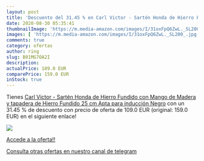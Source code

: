 ```yaml
---
layout: post
title: 'Descuento del 31.45 % en Carl Victor - Sartén Honda de Hierro Fun'
date: 2020-08-30 05:35:41
thumbnailImage: 'https://m.media-amazon.com/images/I/31oxFpQ6ZwL._SL200_.jpg'
images: [ 'https://m.media-amazon.com/images/I/31oxFpQ6ZwL._SL200_.jpg' ]
comments: true
category: ofertas
author: ring
slug: B01MG7OA2I
description:
actualPrice: 109.0 EUR
comparePrice: 159.0 EUR
inStock: true
---
```


Tienes [Carl Victor - Sartén Honda de Hierro Fundido con Mango de Madera y tapadera de Hierro Fundido  25 cm  Apta para inducción  Negro](https://www.amazon.com/dp/B01MG7OA2I/?tag=redken08-20) con un 31.45 % de descuento con precio de oferta de 109.0 EUR (original: 159.0 EUR) en el siguiente enlace!

[![](https://m.media-amazon.com/images/I/31oxFpQ6ZwL._SL200_.jpg)](https://www.amazon.com/dp/B01MG7OA2I/?tag=redken08-20)

[Accede a la oferta!!](https://www.amazon.com/dp/B01MG7OA2I/?tag=redken08-20)

[Consulta otras ofertas en nuestro canal de telegram](https://t.me/s/ofertas25)
